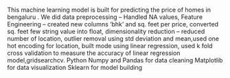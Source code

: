 This machine learning model is built for predicting the price of homes in bengaluru . We did data preprocessing – Handled NA values, Feature Engineering –  created new columns ‘bhk’ and sq. feet per price, converted sq. feet few string value into float, dimensionality reduction – reduced number of location, outlier removal using std deviation and mean,used one hot encoding for location, built mode using linear regression, used k fold cross validation to measure the accuracy of linear regression model,gridsearchcv.
Python
Numpy and Pandas for data cleaning
Matplotlib for data visualization
Sklearn for model building
